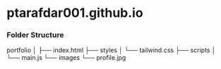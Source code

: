 # ptarafdar001.github.io

### Folder Structure

portfolio
│
├── index.html
├── styles
│ └── tailwind.css
├── scripts
│ └── main.js
└── images
└── profile.jpg
